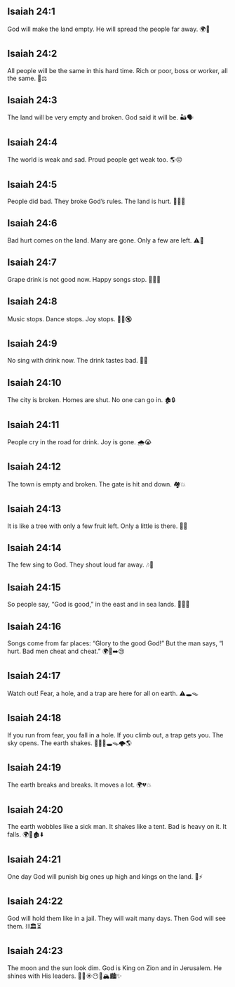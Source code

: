 ## Isaiah 24:1
God will make the land empty. He will spread the people far away. 🌍💨
## Isaiah 24:2
All people will be the same in this hard time. Rich or poor, boss or worker, all the same. 🤝⚖️
## Isaiah 24:3
The land will be very empty and broken. God said it will be. 🏜️🗣️
## Isaiah 24:4
The world is weak and sad. Proud people get weak too. 🌎😔
## Isaiah 24:5
People did bad. They broke God’s rules. The land is hurt. 🚫📜😭
## Isaiah 24:6
Bad hurt comes on the land. Many are gone. Only a few are left. ⚠️🌾
## Isaiah 24:7
Grape drink is not good now. Happy songs stop. 🍇🍷😞
## Isaiah 24:8
Music stops. Dance stops. Joy stops. 🥁🎶🔇
## Isaiah 24:9
No sing with drink now. The drink tastes bad. 🍷😖
## Isaiah 24:10
The city is broken. Homes are shut. No one can go in. 🏚️🔒
## Isaiah 24:11
People cry in the road for drink. Joy is gone. 🌧️😭
## Isaiah 24:12
The town is empty and broken. The gate is hit and down. 🏘️💥
## Isaiah 24:13
It is like a tree with only a few fruit left. Only a little is there. 🌳🍂
## Isaiah 24:14
The few sing to God. They shout loud far away. 🎶🙌
## Isaiah 24:15
So people say, “God is good,” in the east and in sea lands. 🌅🌊🙌
## Isaiah 24:16
Songs come from far places: “Glory to the good God!” But the man says, “I hurt. Bad men cheat and cheat.” 🌍🎵➡️😢
## Isaiah 24:17
Watch out! Fear, a hole, and a trap are here for all on earth. ⚠️🕳️🪤
## Isaiah 24:18
If you run from fear, you fall in a hole. If you climb out, a trap gets you. The sky opens. The earth shakes. 🏃‍♂️😨🕳️🪤🌩️🌎
## Isaiah 24:19
The earth breaks and breaks. It moves a lot. 🌍💔💥
## Isaiah 24:20
The earth wobbles like a sick man. It shakes like a tent. Bad is heavy on it. It falls. 🌍🤢🏚️⬇️
## Isaiah 24:21
One day God will punish big ones up high and kings on the land. 👑⚡️
## Isaiah 24:22
God will hold them like in a jail. They will wait many days. Then God will see them. ⛓️🏛️⏳
## Isaiah 24:23
The moon and the sun look dim. God is King on Zion and in Jerusalem. He shines with His leaders. 🌙😶☀️😶👑🏔️🏙️✨
